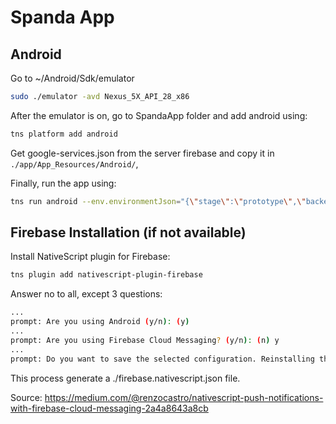# Spanda App

## Android

Go to ~/Android/Sdk/emulator

```bash
sudo ./emulator -avd Nexus_5X_API_28_x86
```

After the emulator is on, go to SpandaApp folder and add android using:

```bash
tns platform add android
```

Get google-services.json from the server firebase and copy it in `./app/App_Resources/Android/`,

Finally, run the app using:

```bash
tns run android --env.environmentJson="{\"stage\":\"prototype\",\"backendUrl\":\"<backendUrl>\"}"
```

## Firebase Installation (if not available)

Install NativeScript plugin for Firebase:

```bash
tns plugin add nativescript-plugin-firebase
```

Answer no to all, except 3 questions:

```bash
...
prompt: Are you using Android (y/n): (y)
...
prompt: Are you using Firebase Cloud Messaging? (y/n): (n) y
...
prompt: Do you want to save the selected configuration. Reinstalling the dependency will reuse the setup from: firebase.nativescript.json. CI will be easier. (y/n): (y)
```

This process generate a ./firebase.nativescript.json file.


Source:
https://medium.com/@renzocastro/nativescript-push-notifications-with-firebase-cloud-messaging-2a4a8643a8cb